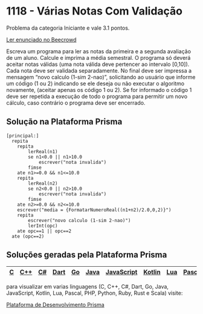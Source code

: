 # 1118 - Várias Notas Com Validação

Problema da categoria Iniciante e vale 3.1 pontos.

[Ler enunciado no Beecrowd](https://www.beecrowd.com.br/judge/en/problems/view/1118)


Escreva um programa para ler as notas da primeira e a segunda avaliação de um aluno. Calcule e imprima a média semestral.
O programa só deverá aceitar notas válidas (uma nota válida deve pertencer ao intervalo [0,10]). Cada nota deve ser validada separadamente.
No final deve ser impressa a mensagem “novo calculo (1-sim 2-nao)”, solicitando ao usuário que informe um código (1 ou 2) indicando se ele deseja ou não executar o algoritmo novamente, (aceitar apenas os código 1 ou 2). Se for informado o código 1 deve ser repetida a execução de todo o programa para permitir um novo cálculo, caso contrário o programa deve ser encerrado.

## Solução na Plataforma Prisma
``` 
[principal:]
  repita
	repita
   		lerReal(n1)
   		se n1<0.0 || n1>10.0
   			escrever("nota invalida")
   		fimse
   	ate n1>=0.0 && n1<=10.0
	repita
   		lerReal(n2)
   		se n2<0.0 || n2>10.0
   			escrever("nota invalida")
   		fimse
   	ate n2>=0.0 && n2<=10.0
 	escrever("media = {FormatarNumeroReal((n1+n2)/2.0,0,2)}")
 	repita
    	escrever("novo calculo (1-sim 2-nao)")
    	lerInt(opc)	 
    ate opc==1 || opc==2
  ate (opc==2)
```

## Soluções geradas pela Plataforma Prisma

|[C](https://www.prisma.dev.br/tela-demo-transpilado.html?idDemo=1118&Categoria=Iniciante&idTarget=1)|[C++](https://www.prisma.dev.br/tela-demo-transpilado.html?idDemo=1118&Categoria=Iniciante&idTarget=2)|[C#](https://www.prisma.dev.br/tela-demo-transpilado.html?idDemo=1118&Categoria=Iniciante&idTarget=3)|[Dart](https://www.prisma.dev.br/tela-demo-transpilado.html?idDemo=1118&Categoria=Iniciante&idTarget=4)|[Go](https://www.prisma.dev.br/tela-demo-transpilado.html?idDemo=1118&Categoria=Iniciante&idTarget=5)|[Java](https://www.prisma.dev.br/tela-demo-transpilado.html?idDemo=1118&Categoria=Iniciante&idTarget=6)|[JavaScript](https://www.prisma.dev.br/tela-demo-transpilado.html?idDemo=1118&Categoria=Iniciante&idTarget=7)|[Kotlin](https://www.prisma.dev.br/tela-demo-transpilado.html?idDemo=1118&Categoria=Iniciante&idTarget=8)|[Lua](https://www.prisma.dev.br/tela-demo-transpilado.html?idDemo=1118&Categoria=Iniciante&idTarget=9)|[Pascal](https://www.prisma.dev.br/tela-demo-transpilado.html?idDemo=1118&Categoria=Iniciante&idTarget=10)|[PHP](https://www.prisma.dev.br/tela-demo-transpilado.html?idDemo=1118&Categoria=Iniciante&idTarget=11)|[Python](https://www.prisma.dev.br/tela-demo-transpilado.html?idDemo=1118&Categoria=Iniciante&idTarget=12)|[Ruby](https://www.prisma.dev.br/tela-demo-transpilado.html?idDemo=1118&Categoria=Iniciante&idTarget=13)|[Rust](https://www.prisma.dev.br/tela-demo-transpilado.html?idDemo=1118&Categoria=Iniciante&idTarget=14)|[Scala](https://www.prisma.dev.br/tela-demo-transpilado.html?idDemo=1118&Categoria=Iniciante&idTarget=15)|
 --- | --- | --- | --- | --- | --- | --- | --- | --- | --- | --- | --- | --- | --- | --- |

para visualizar em varias linguagens (C, C++, C#, Dart, Go, Java, JavaScript, Kotlin, Lua, Pascal, PHP, Python, Ruby, Rust e Scala) visite:

[Plataforma de Desenvolvimento Prisma](https://www.prisma.dev.br/tela-demo.html?idDemo=1118&Categoria=Iniciante)
